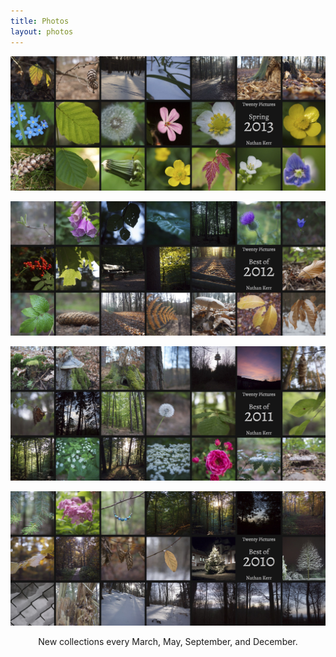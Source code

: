 ```yaml
---
title: Photos
layout: photos
---
```


<a href="2013-spring"><img src="2013-spring-cover.jpg" alt="Spring 2013"></a>

<a href="2012"><img src="2012-cover.jpg" alt="Best of 2012"></a>

<a href="2011"><img src="2011-cover.jpg" alt="Best of 2011"></a>

<a href="2010"><img src="2010-cover.jpg" alt="Best of 2010"></a>

<div style="text-align: center; padding-bottom: 1em">New collections every March, May, September, and December.</div>


